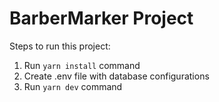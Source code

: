 # BarberMarker Project

Steps to run this project:

1. Run `yarn install` command
2. Create .env file with database configurations
3. Run `yarn dev` command
